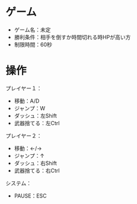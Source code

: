 # ゲーム
- ゲーム名：未定
- 勝利条件：相手を倒すか時間切れる時HPが高い方
- 制限時間：60秒


# 操作

プレイヤー１：
- 移動：A/D
- ジャンプ：W
- ダッシュ：左Shift
- 武器捨てる：左Ctrl

プレイヤー２：
- 移動：←/→
- ジャンプ：↑
- ダッシュ：右Shift
- 武器捨てる：右Ctrl

システム：
- PAUSE：ESC  

 
